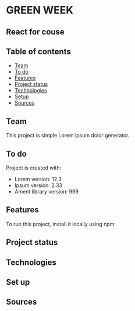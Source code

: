 # GREEN WEEK
## React for couse

## Table of contents
* [Team](#team)
* [To do](#to_do)
* [Features](#features)
* [Project status](#project_status)
* [Technologies](#technologies)
* [Setup](#setup)
* [Sources](#sources)

## Team
This project is simple Lorem ipsum dolor generator.
	
## To do
Project is created with:
* Lorem version: 12.3
* Ipsum version: 2.33
* Ament library version: 999
	
## Features
To run this project, install it locally using npm:

## Project status

## Technologies

## Set up

## Sources
